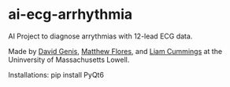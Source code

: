 # ai-ecg-arrhythmia
AI Project to diagnose arrythmias with 12-lead ECG data.

Made by [David Genis](https://github.com/davege1107), [Matthew Flores](https://github.com/StixLegit14), and [Liam Cummings](https://github.com/lcummings2003) at the Uninversity of Massachusetts Lowell.

Installations:
pip install PyQt6
